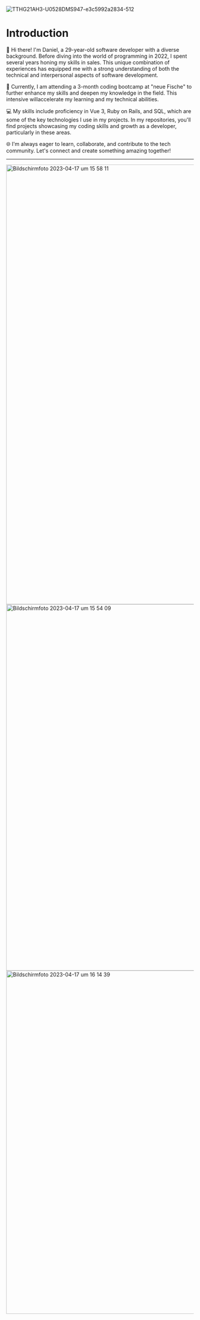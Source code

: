 
![TTHG21AH3-U0528DMS947-e3c5992a2834-512](https://user-images.githubusercontent.com/102250825/232517844-2ec3c3b1-1200-48b1-9c38-0e9008e2c5e1.jpeg)


# Introduction #

👋 Hi there! I'm Daniel, a 29-year-old software developer with a diverse background. Before diving into the world of programming in 2022, I spent several years honing my skills in sales. This unique combination of experiences has equipped me with a strong understanding of both the technical and interpersonal aspects of software development.

🚀 Currently, I am attending a 3-month coding bootcamp at "neue Fische" to further enhance my skills and deepen my knowledge in the field. This intensive willaccelerate my learning and my technical abilities.

💻 My skills include proficiency in Vue 3, Ruby on Rails, and SQL, which are some of the key technologies I use in my projects. In my repositories, you'll find projects showcasing my coding skills and growth as a developer, particularly in these areas.

🌐 I'm always eager to learn, collaborate, and contribute to the tech community. Let's connect and create something amazing together!

---
<img width="1181" alt="Bildschirmfoto 2023-04-17 um 15 58 11" src="https://user-images.githubusercontent.com/102250825/232517749-f4bfb0be-381a-4e41-9ea5-24e75311fc5e.png">

<img width="984" alt="Bildschirmfoto 2023-04-17 um 15 54 09" src="https://user-images.githubusercontent.com/102250825/232517772-47fac953-7668-4e9a-ab56-9b78c4751d6e.png">

<img width="922" alt="Bildschirmfoto 2023-04-17 um 16 14 39" src="https://user-images.githubusercontent.com/102250825/232517787-4c9cda11-cb11-4ad8-82a0-31f5141a6ed0.png">
